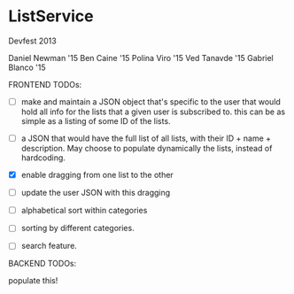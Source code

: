 ListService
===========

Devfest 2013

Daniel Newman '15
Ben Caine '15
Polina Viro '15
Ved Tanavde '15
Gabriel Blanco '15


FRONTEND TODOs:

- [ ] make and maintain a JSON object that's 
specific to the user that would hold all info for the 
lists that a given user is subscribed to. this can be as 
simple as a listing of some ID of the lists.

- [ ] a JSON that would have the full list of 
all lists, with their ID + name + description. May choose
to populate dynamically the lists, instead of hardcoding.

 - [x] enable dragging from one list to the other

- [ ] update the user JSON with this dragging

- [ ] alphabetical sort within categories 

- [ ] sorting by different categories.

- [ ] search feature.


BACKEND TODOs:

populate this! 